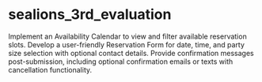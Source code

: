 # sealions_3rd_evaluation
Implement an Availability Calendar to view and filter available reservation slots. Develop a user-friendly Reservation Form for date, time, and party size selection with optional contact details. Provide confirmation messages post-submission, including optional confirmation emails or texts with cancellation functionality.
